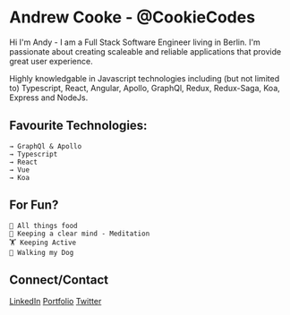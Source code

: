 # Andrew Cooke - @CookieCodes

Hi I'm Andy - I am a Full Stack Software Engineer living in Berlin. I'm passionate about creating scaleable and reliable applications that provide great user experience.

Highly knowledgable in Javascript technologies including (but not limited to) Typescript, React, Angular, Apollo, GraphQl, Redux, Redux-Saga, Koa, Express and NodeJs.

## Favourite Technologies:

```
→ GraphQl & Apollo
→ Typescript
→ React
→ Vue
→ Koa
```

## For Fun?

```
🌮 All things food
🧘 Keeping a clear mind - Meditation
🏋️ Keeping Active
🐶 Walking my Dog
```


## Connect/Contact

[LinkedIn](https://www.linkedin.com/in/andrewcooke89/)
[Portfolio](www.andrewcooke.dev)
[Twitter](https://twitter.com/CodesCookie)

